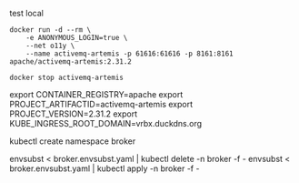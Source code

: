 test local

```
docker run -d --rm \
    -e ANONYMOUS_LOGIN=true \
    --net o11y \
    --name activemq-artemis -p 61616:61616 -p 8161:8161 apache/activemq-artemis:2.31.2

docker stop activemq-artemis
```


export CONTAINER_REGISTRY=apache
export PROJECT_ARTIFACTID=activemq-artemis
export PROJECT_VERSION=2.31.2
export KUBE_INGRESS_ROOT_DOMAIN=vrbx.duckdns.org

kubectl create namespace broker

envsubst < broker.envsubst.yaml | kubectl delete -n broker -f -
envsubst < broker.envsubst.yaml | kubectl apply -n broker -f -
